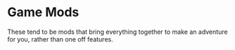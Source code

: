 # Game Mods

These tend to be mods that bring everything together to make an adventure for you, rather than one off features.